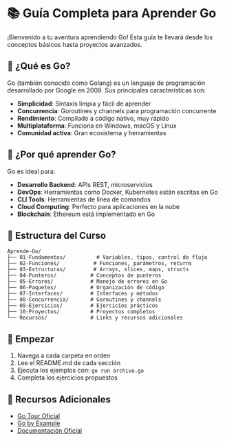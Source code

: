 # 📚 Guía Completa para Aprender Go

¡Bienvenido a tu aventura aprendiendo Go! Esta guía te llevará desde los conceptos básicos hasta proyectos avanzados.

## 🎯 ¿Qué es Go?

Go (también conocido como Golang) es un lenguaje de programación desarrollado por Google en 2009. Sus principales características son:

- **Simplicidad**: Sintaxis limpia y fácil de aprender
- **Concurrencia**: Goroutines y channels para programación concurrente
- **Rendimiento**: Compilado a código nativo, muy rápido
- **Multiplataforma**: Funciona en Windows, macOS y Linux
- **Comunidad activa**: Gran ecosistema y herramientas

## 🚀 ¿Por qué aprender Go?

Go es ideal para:
- **Desarrollo Backend**: APIs REST, microservicios
- **DevOps**: Herramientas como Docker, Kubernetes están escritas en Go
- **CLI Tools**: Herramientas de línea de comandos
- **Cloud Computing**: Perfecto para aplicaciones en la nube
- **Blockchain**: Ethereum está implementado en Go

## 📂 Estructura del Curso

```
Aprende-Go/
├── 01-Fundamentos/          # Variables, tipos, control de flujo
├── 02-Funciones/           # Funciones, parámetros, returns
├── 03-Estructuras/         # Arrays, slices, maps, structs
├── 04-Punteros/           # Conceptos de punteros
├── 05-Errores/            # Manejo de errores en Go
├── 06-Paquetes/           # Organización de código
├── 07-Interfaces/         # Interfaces y métodos
├── 08-Concurrencia/       # Goroutines y channels
├── 09-Ejercicios/         # Ejercicios prácticos
├── 10-Proyectos/          # Proyectos completos
└── Recursos/              # Links y recursos adicionales
```

## 🏁 Empezar

1. Navega a cada carpeta en orden
2. Lee el README.md de cada sección
3. Ejecuta los ejemplos con: `go run archivo.go`
4. Completa los ejercicios propuestos

## 📖 Recursos Adicionales

- [Go Tour Oficial](https://tour.golang.org/welcome/1)
- [Go by Example](https://gobyexample.com/)
- [Documentación Oficial](https://golang.org/doc/)
